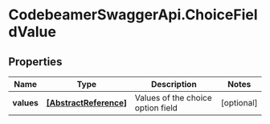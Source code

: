 # CodebeamerSwaggerApi.ChoiceFieldValue

## Properties
Name | Type | Description | Notes
------------ | ------------- | ------------- | -------------
**values** | [**[AbstractReference]**](AbstractReference.md) | Values of the choice option field | [optional] 

